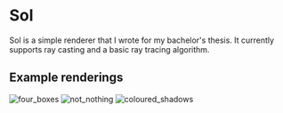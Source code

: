 # Sol

Sol is a simple renderer that I wrote for my bachelor's thesis. It currently supports ray casting and a basic ray tracing algorithm.

## Example renderings

![four_boxes](http://i.imgur.com/WINzq7u.png "Four boxes")
![not_nothing](https://i.imgur.com/lJLdDZV.png)
![coloured_shadows](http://i.imgur.com/aIlRffE.png "Coloured shadows")
